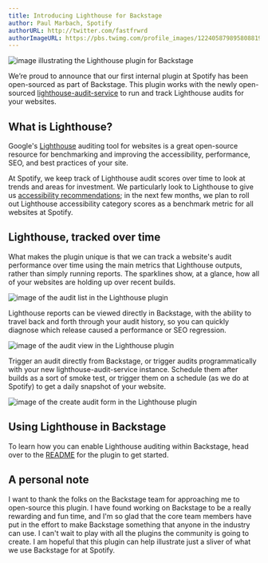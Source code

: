 ```yaml
---
title: Introducing Lighthouse for Backstage
author: Paul Marbach, Spotify
authorURL: http://twitter.com/fastfrwrd
authorImageURL: https://pbs.twimg.com/profile_images/1224058798958088192/JPxS8uzR_400x400.jpg
---
```


![image illustrating the Lighthouse plugin for Backstage](assets/3/lead.png)

We’re proud to announce that our first internal plugin at Spotify has been open-sourced as part of Backstage. This plugin works with the newly open-sourced [lighthouse-audit-service](https://github.com/spotify/lighthouse-audit-service) to run and track Lighthouse audits for your websites.

<!--truncate-->

## What is Lighthouse?

Google's [Lighthouse](https://developers.google.com/web/tools/lighthouse) auditing tool for websites is a great open-source resource for benchmarking and improving the accessibility, performance, SEO, and best practices of your site.

At Spotify, we keep track of Lighthouse audit scores over time to look at trends and areas for investment. We particularly look to Lighthouse to give us [accessibility recommendations](https://developers.google.com/web/tools/lighthouse/v3/scoring#a11y); in the next few months, we plan to roll out Lighthouse accessibility category scores as a benchmark metric for all websites at Spotify.

## Lighthouse, tracked over time

What makes the plugin unique is that we can track a website's audit performance over time using the main metrics that Lighthouse outputs, rather than simply running reports. The sparklines show, at a glance, how all of your websites are holding up over recent builds.

![image of the audit list in the Lighthouse plugin](assets/3/audit-list.png)

Lighthouse reports can be viewed directly in Backstage, with the ability to travel back and forth through your audit history, so you can quickly diagnose which release caused a performance or SEO regression.

![image of the audit view in the Lighthouse plugin](assets/3/audit-view.png)

Trigger an audit directly from Backstage, or trigger audits programmatically with your new lighthouse-audit-service instance. Schedule them after builds as a sort of smoke test, or trigger them on a schedule (as we do at Spotify) to get a daily snapshot of your website.

![image of the create audit form in the Lighthouse plugin](assets/3/create-audit.png)

## Using Lighthouse in Backstage

To learn how you can enable Lighthouse auditing within Backstage, head over to the [README](https://github.com/backstage/backstage/tree/master/plugins/lighthouse) for the plugin to get started.

## A personal note

I want to thank the folks on the Backstage team for approaching me to open-source this plugin. I have found working on Backstage to be a really rewarding and fun time, and I'm so glad that the core team members have put in the effort to make Backstage something that anyone in the industry can use. I can't wait to play with all the plugins the community is going to create. I am hopeful that this plugin can help illustrate just a sliver of what we use Backstage for at Spotify.
